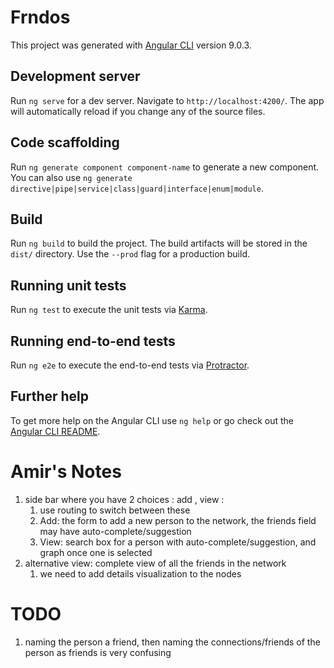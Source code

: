# Frndos

This project was generated with [Angular CLI](https://github.com/angular/angular-cli) version 9.0.3.

## Development server

Run `ng serve` for a dev server. Navigate to `http://localhost:4200/`. The app will automatically reload if you change any of the source files.

## Code scaffolding

Run `ng generate component component-name` to generate a new component. You can also use `ng generate directive|pipe|service|class|guard|interface|enum|module`.

## Build

Run `ng build` to build the project. The build artifacts will be stored in the `dist/` directory. Use the `--prod` flag for a production build.

## Running unit tests

Run `ng test` to execute the unit tests via [Karma](https://karma-runner.github.io).

## Running end-to-end tests

Run `ng e2e` to execute the end-to-end tests via [Protractor](http://www.protractortest.org/).

## Further help

To get more help on the Angular CLI use `ng help` or go check out the [Angular CLI README](https://github.com/angular/angular-cli/blob/master/README.md).

# Amir's Notes

1. side bar where you have 2 choices : add , view :
    1. use routing to switch between these 
    1. Add: the form to add a new person to the network, the friends field may have auto-complete/suggestion
    1. View: search box for a person with auto-complete/suggestion, and graph once one is selected
1. alternative view: complete view of all the friends in the network
    1. we need to add details visualization to the nodes

# TODO
1. naming the person a friend, then naming the connections/friends of the person as friends is very confusing
